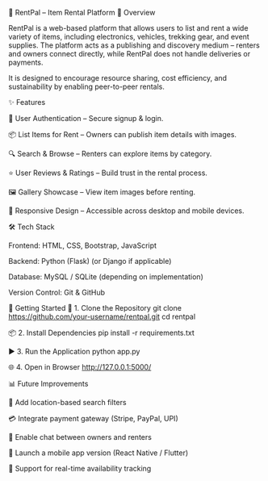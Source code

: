 🏡 RentPal – Item Rental Platform
📌 Overview

RentPal is a web-based platform that allows users to list and rent a wide variety of items, including electronics, vehicles, trekking gear, and event supplies.
The platform acts as a publishing and discovery medium – renters and owners connect directly, while RentPal does not handle deliveries or payments.

It is designed to encourage resource sharing, cost efficiency, and sustainability by enabling peer-to-peer rentals.

✨ Features

🔑 User Authentication – Secure signup & login.

📦 List Items for Rent – Owners can publish item details with images.

🔍 Search & Browse – Renters can explore items by category.

⭐ User Reviews & Ratings – Build trust in the rental process.

🖼️ Gallery Showcase – View item images before renting.

📱 Responsive Design – Accessible across desktop and mobile devices.

🛠️ Tech Stack

Frontend: HTML, CSS, Bootstrap, JavaScript

Backend: Python (Flask) (or Django if applicable)

Database: MySQL / SQLite (depending on implementation)

Version Control: Git & GitHub

🚀 Getting Started
🔧 1. Clone the Repository
git clone https://github.com/your-username/rentpal.git
cd rentpal

📦 2. Install Dependencies
pip install -r requirements.txt

▶️ 3. Run the Application
python app.py

🌐 4. Open in Browser
http://127.0.0.1:5000/

📊 Future Improvements

📍 Add location-based search filters

💳 Integrate payment gateway (Stripe, PayPal, UPI)

💬 Enable chat between owners and renters

📱 Launch a mobile app version (React Native / Flutter)

🔄 Support for real-time availability tracking
